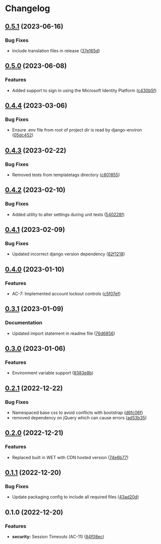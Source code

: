 # Changelog

## [0.5.1](https://github.com/PHACDataHub/django-phac_aspc-helpers/compare/v0.5.0...v0.5.1) (2023-06-16)


### Bug Fixes

* Include translation files in release ([37e165d](https://github.com/PHACDataHub/django-phac_aspc-helpers/commit/37e165d048e64526258dcfe340dd23f319a9db98))

## [0.5.0](https://github.com/PHACDataHub/django-phac_aspc-helpers/compare/v0.4.4...v0.5.0) (2023-06-08)


### Features

* Added support to sign in using the Microsoft Identity Platform ([c430b5f](https://github.com/PHACDataHub/django-phac_aspc-helpers/commit/c430b5f26e75e603dad149276c5af387ac9d9a51))

## [0.4.4](https://github.com/PHACDataHub/django-phac_aspc-helpers/compare/v0.4.3...v0.4.4) (2023-03-06)


### Bug Fixes

* Ensure .env file from root of project dir is read by django-environ ([05dc452](https://github.com/PHACDataHub/django-phac_aspc-helpers/commit/05dc4526b34f6dea5e03ec8ebd6fb3f21754e68f))

## [0.4.3](https://github.com/PHACDataHub/django-phac_aspc-helpers/compare/v0.4.2...v0.4.3) (2023-02-22)


### Bug Fixes

* Removed tests from templatetags directory ([c801855](https://github.com/PHACDataHub/django-phac_aspc-helpers/commit/c801855c779b1f10b5175c8baf2f57df8d894460))

## [0.4.2](https://github.com/PHACDataHub/django-phac_aspc-helpers/compare/v0.4.1...v0.4.2) (2023-02-10)


### Bug Fixes

* Added utility to alter settings during unit tests ([540228f](https://github.com/PHACDataHub/django-phac_aspc-helpers/commit/540228ffed72d44095a8e7776b1b164a7d2f92b8))

## [0.4.1](https://github.com/PHACDataHub/django-phac_aspc-helpers/compare/v0.4.0...v0.4.1) (2023-02-09)


### Bug Fixes

* Updated incorrect django version dependency ([82f1218](https://github.com/PHACDataHub/django-phac_aspc-helpers/commit/82f1218f9aeefdd8bf345a68cfe32e78806a9c6f))

## [0.4.0](https://github.com/PHACDataHub/django-phac_aspc-helpers/compare/v0.3.1...v0.4.0) (2023-01-10)


### Features

* AC-7: Implemented account lockout controls ([c5f07ef](https://github.com/PHACDataHub/django-phac_aspc-helpers/commit/c5f07efb554181f9cb81716f8861b61901afca56))

## [0.3.1](https://github.com/PHACDataHub/django-phac_aspc-helpers/compare/v0.3.0...v0.3.1) (2023-01-09)


### Documentation

* Updated import statement in readme file ([76d6856](https://github.com/PHACDataHub/django-phac_aspc-helpers/commit/76d685679a055f380e290c408c4e13f3d46dd67e))

## [0.3.0](https://github.com/PHACDataHub/django-phac_aspc-helpers/compare/v0.2.1...v0.3.0) (2023-01-06)


### Features

* Environment variable support ([8383e8b](https://github.com/PHACDataHub/django-phac_aspc-helpers/commit/8383e8b62556f31658f0309be7ab699bab23ca05))

## [0.2.1](https://github.com/PHACDataHub/django-phac_aspc-helpers/compare/v0.2.0...v0.2.1) (2022-12-22)


### Bug Fixes

* Namespaced base css to avoid conflicts with bootstrap ([d6fc06f](https://github.com/PHACDataHub/django-phac_aspc-helpers/commit/d6fc06fe97389723813c69a9065fe5454e340980))
* removed dependency on jQuery which can cause errors ([ad53b35](https://github.com/PHACDataHub/django-phac_aspc-helpers/commit/ad53b355955be6cee6a1a2d801146b68eeb80fb1))

## [0.2.0](https://github.com/PHACDataHub/django-phac_aspc-helpers/compare/v0.1.1...v0.2.0) (2022-12-21)


### Features

* Replaced built in WET with CDN hosted version ([74e6b77](https://github.com/PHACDataHub/django-phac_aspc-helpers/commit/74e6b7765c02afac478b488f70f7063fe4ad35b9))

## [0.1.1](https://github.com/PHACDataHub/django-phac_aspc-helpers/compare/v0.1.0...v0.1.1) (2022-12-20)


### Bug Fixes

* Update packaging config to include all required files ([43ad20d](https://github.com/PHACDataHub/django-phac_aspc-helpers/commit/43ad20d2432bc3eb825af98269e613f098543fc2))

## 0.1.0 (2022-12-20)


### Features

* **security:** Session Timeouts (AC-11) ([84f08ec](https://github.com/PHACDataHub/django-phac_aspc-helpers/commit/84f08eccdb312d4b0d2be5df6b864de86539041b))
